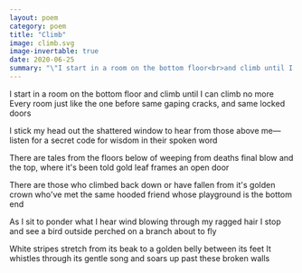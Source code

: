 ```yaml
---
layout: poem
category: poem
title: "Climb"
image: climb.svg
image-invertable: true
date: 2020-06-25
summary: "\"I start in a room on the bottom floor<br>and climb until I can climb no more...\""
---
```


I start in a room on the bottom floor
and climb until I can climb no more
Every room just like the one before
same gaping cracks, and same locked doors

I stick my head out the shattered window
to hear from those above me—
listen for a secret code
for wisdom in their spoken word

There are tales from the floors below
of weeping from deaths final blow
and the top, where it's been told
gold leaf frames an open door

There are those who climbed back down
or have fallen from it's golden crown
who've met the same hooded friend
whose playground is the bottom end

As I sit to ponder what I hear
wind blowing through my ragged hair
I stop and see a bird outside
perched on a branch about to fly

White stripes stretch from its beak
to a golden belly between its feet
It whistles through its gentle song
and soars up past these broken walls
